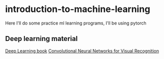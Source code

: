 # introduction-to-machine-learning

Here I'll do some practice ml learning programs, I'll be using pytorch


## Deep learning material

[Deep Learning book](https://www.deeplearningbook.org/)
[Convolutional Neural Networks for Visual Recognition](https://cs231n.github.io/neural-networks-1/)